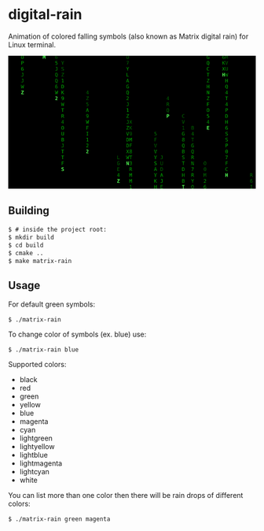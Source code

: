 # digital-rain
Animation of colored falling symbols (also known as Matrix digital rain) for Linux terminal.

<center>
 <img src="images/matrix-rain-2.gif">
</center>

## Building
```
$ # inside the project root:
$ mkdir build
$ cd build
$ cmake ..
$ make matrix-rain
```

## Usage

For default green symbols:
```
$ ./matrix-rain
```

To change color of symbols (ex. blue) use:
```
$ ./matrix-rain blue
```

Supported colors:
- black
- red
- green
- yellow
- blue
- magenta
- cyan
- lightgreen
- lightyellow
- lightblue
- lightmagenta
- lightcyan
- white

You can list more than one color then there will be rain drops of different colors:
```
$ ./matrix-rain green magenta
```


